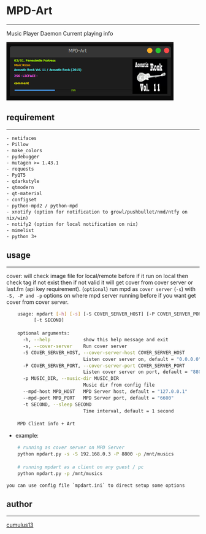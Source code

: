 # MPD-Art
--------------------
    
Music Player Daemon Current playing info
    

![screenshot](https://github.com/cumulus13/mpdart/blob/8dfe1e539cd5c7bd9cfe9e501c965456be8343a8/screenshot.png "Screenshot Example")
    
## requirement
-------------------
    - netifaces
    - Pillow
    - make_colors
    - pydebugger
    - mutagen >= 1.43.1
    - requests
    - PyQT5
    - qdarkstyle
    - qtmodern
    - qt-material
    - configset
    - python-mpd2 / python-mpd
    - xnotify (option for notification to growl/pushbullet/nmd/ntfy on nix/win)
    - notify2 (option for local notification on nix)
    - mimelist
    - python 3+
    
## usage
----------------
    
cover: will check image file for local/remote before if it run on local then check tag if not exist then if not valid it will get cover from cover server or last.fm (api key requirement). (`optional`) run mpd as `cover server` (`-s`) with `-S, -P and -p` options on where mpd server running before if you want get cover from cover server.
    
```bash
    usage: mpdart [-h] [-s] [-S COVER_SERVER_HOST] [-P COVER_SERVER_PORT] [-p MUSIC_DIR] [--mpd-host MPD_HOST] [--mpd-port MPD_PORT]
          [-t SECOND]
    
    optional arguments:
      -h, --help            show this help message and exit
      -s, --cover-server    Run cover server
      -S COVER_SERVER_HOST, --cover-server-host COVER_SERVER_HOST
                            Listen cover server on, default = "0.0.0.0"
      -P COVER_SERVER_PORT, --cover-server-port COVER_SERVER_PORT
                            Listen cover server on port, default = "8800"
      -p MUSIC_DIR, --music-dir MUSIC_DIR
                            Music dir from config file
      --mpd-host MPD_HOST   MPD Server host, default = "127.0.0.1"
      --mpd-port MPD_PORT   MPD Server port, default = "6600"
      -t SECOND, --sleep SECOND
                            Time interval, default = 1 second
    
    MPD Client info + Art
```
    
* example:
```bash
    # running as cover server on MPD Server
    python mpdart.py -s -S 192.168.0.3 -P 8800 -p /mnt/musics
    
    # running mpdart as a client on any guest / pc
    python mpdart.py -p /mnt/musics
```

    you can use config file `mpdart.ini` to direct setup some options
    
## author
---------
[cumulus13](cumulus13@gmail.com)
    